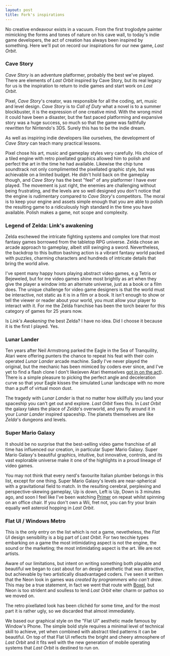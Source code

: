 ```yaml
---
layout: post
title: Fork's inspirations
---
```


No creative endeavour exists in a vacuum.   From the first troglodyte painter mimicking the forms and tones of nature on his cave wall, to today's indie game developers, the act of creation has always been inspired by something.  Here we'll put on record our inspirations for our new game, *Last Orbit*.

### Cave Story

*Cave Story* is an adventure platformer, probably the best we've played. There are elements of *Last Orbit* inspired by Cave Story, but its real legacy for us is the inspiration to return to indie games and start work on *Last Orbit*.

Pixel, *Cave Story*'s creator, was responsible for all the coding, art, music and level design. *Cave Story* is to *Call of Duty* what a novel is to a summer blockbuster, it is the expression of one creative mind.  With the wrong mind it could have been a disaster, but the fast paced platforming and expansive story was a huge success, so much so that the game was faithfully rewritten for Nintendo's 3DS.  Surely this has to be the indie dream.

As well as inspiring indie developers like ourselves, the development of *Cave Story* can teach many practical lessons. 

Pixel chose his art, music and gameplay styles very carefully.  His choice of a tiled engine with retro pixellated graphics allowed him to polish and perfect the art in the time he had available.  Likewise the chip tune soundtrack not only complimented the pixellated graphic style, but was achievable on a limited budget. He didn't hold back on the gameplay though, and *Cave Story* has the best "feel" of any platformer I have ever played.  The movement is just right, the enemies are challenging without being frustrating, and the levels are so well designed you don't notice that the engine is rudimentary compared to *Cave Story*'s competitors. The moral is to keep your engine and assets simple enough that you are able to polish the resulting game to a ridiculously high standard in the time you have available.  Polish makes a game, not scope and complexity.


### Legend of Zelda: Link's awakening

Zelda eschewed the intricate fighting systems and complex lore that most fantasy games borrowed from the tabletop RPG universe. Zelda chose an arcade approach to gameplay, albeit still swinging a sword.  Nevertheless, the backdrop to this button bashing action is a vibrant fantasy world packed with puzzles, charming characters and hundreds of intricate details that bring the world alive.

I've spent many happy hours playing abstract video games, e.g Tetris or Bejeweled, but for me video games shine most brightly as art when they give the player a window into an alternate universe, just as a book or a film does.  The unique challenge for video game designers is that the world must be interactive, not static as it is in a film or a book.  It isn't enough to show or tell the viewer or reader about your world, you must allow your player to interact with it.  For me the Zelda franchise has been the torch bearer for this category of games for 25 years now.

Is *Link's Awakening* the best Zelda? I have no idea.  Did I choose it because it is the first I played.  Yes.

### Lunar Lander

Ten years after Neil Armstrong parked the Eagle in the Sea of Tranquility, Atari were offering punters the chance to repeat his feat with their coin operated *Lunar Lander* arcade machine.  Sadly I've never played the original, but the mechanic has been mimiced by coders ever since, and I've yet to find a flash clone I don't like(even Atari themselves [got in on the act](http://chrome.atari.com/lunarlander/)).  There is a simple pleasure to picking the perfect angle and deceleration curve so that your Eagle kisses the simulated Lunar landscape with no more than a puff of virtual moon dust.

The tragedy with *Lunar Lander* is that no matter how skillfully you land your spaceship you can't get out and explore.  *Last Orbit* fixes this.  In *Last Orbit* the galaxy takes the place of *Zelda*'s overworld, and you fly around it in your *Lunar Lander* inspired spaceship.  The planets themselves are like *Zelda*'s dungeons and levels.

### Super Mario Galaxy

It should be no surprise that the best-selling video game franchise of all time has influenced our creation, in particular Super Mario Galaxy.  Super Mario Galaxy's beautiful graphics, intuitive, but innovative, controls, and its vast explorable universe make it one of the highlights in a proud lineage of video games.

You may not think that every nerd's favourite Italian plumber belongs in this list, except for one thing.  Super Mario Galaxy's levels are near-spherical with a gravitational field to match. In the resulting cerebral, perplexing and perspective-skewing gameplay, Up is down, Left is Up, Down is 3 minutes ago, and soon I feel like I've been watching [Primer](http://xkcd.com/657/) on repeat whilst spinning on an office chair. If you don't own a Wii, fret not, you can fry your brain equally well asteroid hopping in *Last Orbit*. 

### Flat UI / Windows Metro

This is the only entry on the list which is not a game, nevetheless, the *Flat UI* design sensibility is a big part of *Last Orbit*.  For two tecchie types embarking on a game the most intimidating aspect is not the engine, the sound or the marketing; the most intimidating aspect is the art.  We are not artists.

Aware of our limitations, but intent on writing something both playable and beautiful we began to cast about for an design aesthetic that was attractive, but achievable by two artistically disadvantaged coders.  I've seen it written that the Neon look in games was *created by programmers who can't draw*.  This may be a true statement, in fact we went that route with [Boxel](https://itunes.apple.com/us/app/boxel/id441537386?mt=8), but Neon is too strident and soulless to lend *Last Orbit* eiter charm or pathos so we moved on.

The retro pixellated look has been clichéd for some time, and for the most part it is rather ugly, so we discarded that almost immediately.

We based our graphical style on the "Flat UI" aesthetic made famous by Window's Phone.  The simple bold style requires a minimal level of technical skill to achieve, yet when combined with abstract tiled patterns it can be beautiful. On top of that Flat UI reflects the bright and cheery atmosphere of *Last Orbit* and it fits well with the new generation of mobile operating systems that *Last Orbit* is destined to run on. 